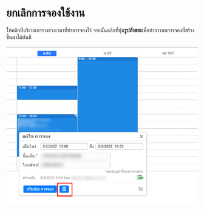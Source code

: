 # ยกเลิกการจองใช้งาน

ให้คลิกที่บริเวณตารางช่วงเวลาที่ทำการจองไว้ จากนั้นคลิกที่ปุ่ม**รูปถังขยะ**เพื่อทำการลบการจองที่สร้างขึ้นมาได้ทันที

![](<../../.gitbook/assets/image (206).png>)
